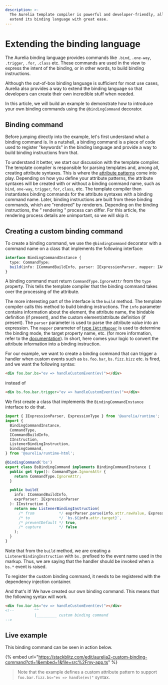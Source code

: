 ```yaml
---
description: >-
  The Aurelia template compiler is powerful and developer-friendly, allowing you
  extend its binding language with great ease.
---
```


# Extending the binding language

The Aurelia binding language provides commands like `.bind`, `.one-way`, `.trigger`, `.for`, `.class` etc. These commands are used in the view to express the intent of the binding, or in other words, to build binding instructions.

Although the out-of-box binding language is sufficient for most use cases, Aurelia also provides a way to extend the binding language so that developers can create their own incredible stuff when needed.

In this article, we will build an example to demonstrate how to introduce your own binding commands using the `@bindingCommand` decorator.

## Binding command

Before jumping directly into the example, let's first understand what a binding command is. In a nutshell, a binding command is a piece of code used to register "keywords" in the binding language and provide a way to build binding instructions from that.

To understand it better, we start our discussion with the template compiler. The template compiler is responsible for parsing templates and, among all, creating attribute syntaxes. This is where the [attribute patterns](./attributepattern.md) come into play. Depending on how you define your attribute patterns, the attribute syntaxes will be created with or without a binding command name, such as `bind`, `one-way`, `trigger`, `for`, `class`, etc. The template compiler then instantiates binding commands for the attribute syntaxes with a binding command name. Later, binding instructions are built from these binding commands, which are "rendered" by renderers. Depending on the binding instructions, the " rendering " process can differ. For this article, the rendering process details are unimportant, so we will skip it.

## Creating a custom binding command

To create a binding command, we use the `@bindingCommand` decorator with a command name on a class that implements the following interface:

```typescript
interface BindingCommandInstance {
  type: CommandType;
  build(info: ICommandBuildInfo, parser: IExpressionParser, mapper: IAttrMapper): IInstruction;
}
```

A binding command must return `CommandType.IgnoreAttr` from the `type` property. This tells the template compiler that the binding command takes over the processing of the attribute.

The more interesting part of the interface is the `build` method. The template compiler calls this method to build binding instructions. The `info` parameter contains information about the element, the attribute name, the bindable definition (if present), and the custom element/attribute definition (if present). The `parser` parameter is used to parse the attribute value into an expression. The `mapper` parameter of [type `IAttrMapper`](./attributemapper.md) is used to determine the binding mode, the target property name, etc. (for more information, refer to the [documentation](./extending-templating-syntax.md)). In short, here comes your logic to convert the attribute information into a binding instruction.

For our example, we want to create a binding command that can trigger a handler when custom events such as `bs.foo.bar`, `bs.fizz.bizz` etc. is fired, and we want the following syntax:

```html
<div foo.bar.bs="ev => handleCustomEvent(ev)"></div>
```

instead of

```html
<div bs.foo.bar.trigger="ev => handleCustomEvent(ev)"></div>
```

We first create a class that implements the `BindingCommandInstance` interface to do that.

```typescript
import { IExpressionParser, ExpressionType } from '@aurelia/runtime';
import {
  BindingCommandInstance,
  CommandType,
  ICommandBuildInfo,
  IInstruction,
  ListenerBindingInstruction,
  bindingCommand,
} from '@aurelia/runtime-html';

@bindingCommand('bs')
export class BsBindingCommand implements BindingCommandInstance {
  public get type(): CommandType.IgnoreAttr {
    return CommandType.IgnoreAttr;
  }

  public build(
    info: ICommandBuildInfo,
    exprParser: IExpressionParser
  ): IInstruction {
    return new ListenerBindingInstruction(
      /* from           */ exprParser.parse(info.attr.rawValue, ExpressionType.IsFunction),
      /* to             */ `bs.${info.attr.target}`,
      /* preventDefault */ true,
      /* capture        */ false
    );
  }
}
```

Note that from the `build` method, we are creating a `ListenerBindingInstruction` with `bs.` prefixed to the event name used in the markup. Thus, we are saying that the handler should be invoked when a `bs.*` event is raised.

To register the custom binding command, it needs to be registered with the dependency injection container.

And that's it! We have created our own binding command. This means that the following syntax will work.

```html
<div foo.bar.bs="ev => handleCustomEvent(ev)"></div>
<!--         ^^
             |_________ custom binding command
-->
```

## Live example

This binding command can be seen in action below.

{% embed url="https://stackblitz.com/edit/aurelia2-custom-binding-command?ctl=1&embed=1&file=src%2Fmy-app.ts" %}

> Note that the example defines a custom attribute pattern to support `foo.bar.fizz.bs="ev => handle(ev)"` syntax.
